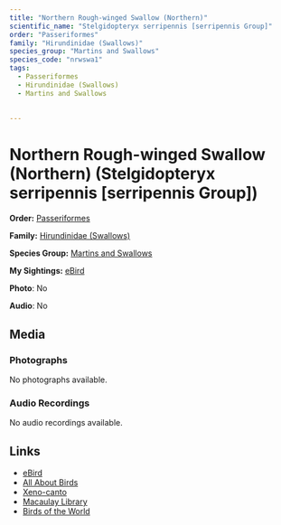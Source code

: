 ```yaml
---
title: "Northern Rough-winged Swallow (Northern)"
scientific_name: "Stelgidopteryx serripennis [serripennis Group]"
order: "Passeriformes"
family: "Hirundinidae (Swallows)"
species_group: "Martins and Swallows"
species_code: "nrwswa1"
tags: 
  - Passeriformes
  - Hirundinidae (Swallows)
  - Martins and Swallows
  
  
---
```


# Northern Rough-winged Swallow (Northern) (Stelgidopteryx serripennis [serripennis Group])

**Order:** [Passeriformes](/tags/passeriformes)

**Family:** [Hirundinidae (Swallows)](/tags/hirundinidae-swallows)

**Species Group:** [Martins and Swallows](/tags/martins-and-swallows)

**My Sightings:** [eBird](https://ebird.org/lifelist?r=world&time=life&spp=nrwswa1)

**Photo**: No 

**Audio**: No

## Media
### Photographs
No photographs available.

### Audio Recordings
No audio recordings available.

## Links
* [eBird](https://ebird.org/species/nrwswa1) 
* [All About Birds](https://www.allaboutbirds.org/guide/nrwswa1) 
* [Xeno-canto](https://www.xeno-canto.org/species/stelgidopteryx-serripennis-[serripennis-group]) 
* [Macaulay Library](https://search.macaulaylibrary.org/catalog?taxonCode=nrwswa1&sort=rating_rank_desc)
* [Birds of the World](https://birdsoftheworld.org/bow/species/nrwswa1)
